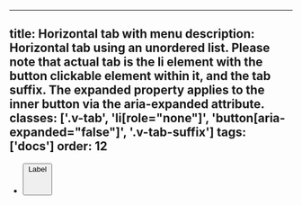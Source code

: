 <!--
 *              © 2025 Visa
 *
 * Licensed under the Apache License, Version 2.0 (the "License");
 * you may not use this file except in compliance with the License.
 * You may obtain a copy of the License at
 *
 *         http://www.apache.org/licenses/LICENSE-2.0
 *
 * Unless required by applicable law or agreed to in writing, software
 * distributed under the License is distributed on an "AS IS" BASIS,
 * WITHOUT WARRANTIES OR CONDITIONS OF ANY KIND, either express or implied.
 * See the License for the specific language governing permissions and
 * limitations under the License.
 *
 -->
---
title: Horizontal tab with menu
description: Horizontal tab using an unordered list. Please note that actual tab is the li element with the button clickable element within it, and the tab suffix. The expanded property applies to the inner button via the aria-expanded attribute. 
classes: ['.v-tab', 'li[role="none"]', 'button[aria-expanded="false"]', '.v-tab-suffix']
tags: ['docs']
order: 12
---

<ul class="v-tabs v-tabs-horizontal" role="tablist">
  <li class="v-tab" role="none">
    <button aria-expanded="false" class="v-button v-button-large v-button-tertiary" role="tab">
      Label
      <svg aria-hidden="true" class="v-icon v-icon-visa v-icon-tiny v-tab-suffix" focusable="false" viewbox="0 0 16 16">
        <use href="#visa-chevron-down-tiny">
        </use>
      </svg>
    </button>
  </li>
</ul>
